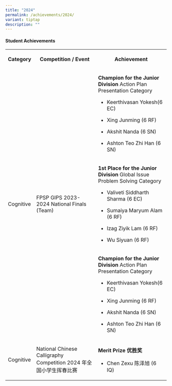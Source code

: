 ```yaml
---
title: "2024"
permalink: /achievements/2024/
variant: tiptap
description: ""
---
```

<h4><strong>Student Achievements</strong></h4>
<table>
<tbody>
<tr>
<th rowspan="1" colspan="1">
<p><strong>Category</strong>
</p>
</th>
<th rowspan="1" colspan="1">
<p><strong>Competition / Event</strong>
</p>
</th>
<th rowspan="1" colspan="1">
<p><strong>Achievement</strong>
</p>
</th>
</tr>
<tr>
<td rowspan="3" colspan="1">
<p>Cognitive</p>
</td>
<td rowspan="3" colspan="1">
<p>FPSP GIPS 2023-2024 National Finals (Team)</p>
</td>
<td rowspan="1" colspan="1">
<p><strong>Champion for the Junior Division</strong> Action Plan Presentation
Category</p>
<ul data-tight="true" class="tight">
<li>
<p>Keerthivasan Yokesh(6 EC)</p>
</li>
<li>
<p>Xing Junming (6 RF)</p>
</li>
<li>
<p>Akshit Nanda (6 SN)</p>
</li>
<li>
<p>Ashton Teo Zhi Han (6 SN)</p>
</li>
</ul>
</td>
</tr>
<tr>
<td rowspan="1" colspan="1">
<p><strong>1st Place for the Junior Division</strong> Global Issue Problem
Solving Category</p>
<ul data-tight="true" class="tight">
<li>
<p>Valiveti Siddharth Sharma (6 EC)</p>
</li>
<li>
<p>Sumaiya Maryum Alam (6 RF)</p>
</li>
<li>
<p>Izag Ziyik Lam (6 RF)</p>
</li>
<li>
<p>Wu Siyuan (6 RF)</p>
</li>
</ul>
</td>
</tr>
<tr>
<td rowspan="1" colspan="1">
<p><strong>Champion for the Junior Division</strong> Action Plan Presentation
Category</p>
<ul data-tight="true" class="tight">
<li>
<p>Keerthivasan Yokesh(6 EC)</p>
</li>
<li>
<p>Xing Junming (6 RF)</p>
</li>
<li>
<p>Akshit Nanda (6 SN)</p>
</li>
<li>
<p>Ashton Teo Zhi Han (6 SN)</p>
</li>
</ul>
</td>
</tr>
<tr>
<td rowspan="1" colspan="1">
<p>Cognitive</p>
</td>
<td rowspan="1" colspan="1">
<p>National Chinese Calligraphy Competition 2024 年全国小学生挥春比赛</p>
</td>
<td rowspan="1" colspan="1">
<p><strong>Merit Prize 优胜奖</strong>
</p>
<ul data-tight="true" class="tight">
<li>
<p>Chen Zexu 陈泽旭 (6 IQ)</p>
</li>
</ul>
</td>
</tr>
</tbody>
</table>
<p></p>
